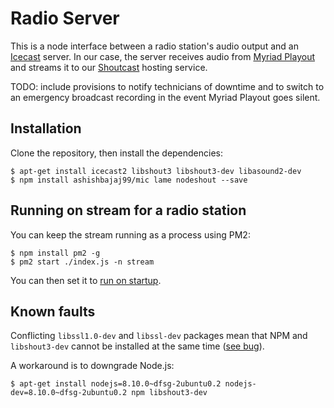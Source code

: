 # Radio Server
This is a node interface between a radio station's audio output and an [Icecast](https://icecast.org/) server. In our case, the server receives audio from [Myriad Playout](https://www.broadcastradio.com/myriad-playout) and streams it to our [Shoutcast](https://www.shoutcast.com/) hosting service. 

TODO: include provisions to notify technicians of downtime and to switch to an emergency broadcast recording in the event Myriad Playout goes silent.

## Installation
Clone the repository, then install the dependencies:
```shell
$ apt-get install icecast2 libshout3 libshout3-dev libasound2-dev
$ npm install ashishbajaj99/mic lame nodeshout --save
```

## Running on stream for a radio station
You can keep the stream running as a process using PM2:
```shell
$ npm install pm2 -g
$ pm2 start ./index.js -n stream
```

You can then set it to [run on startup](https://pm2.keymetrics.io/docs/usage/startup/).

## Known faults
Conflicting `libssl1.0-dev` and `libssl-dev` packages mean that NPM and `libshout3-dev` cannot be installed at the same time ([see bug](https://bugs.launchpad.net/ubuntu/+source/nodejs/+bug/1794589)).

A workaround is to downgrade Node.js:
```shell
$ apt-get install nodejs=8.10.0~dfsg-2ubuntu0.2 nodejs-dev=8.10.0~dfsg-2ubuntu0.2 npm libshout3-dev
```
